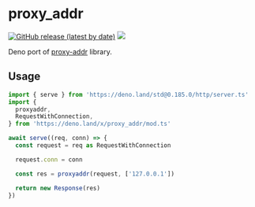 # proxy_addr

[![GitHub release (latest by date)][releases]][releases-page]
[![][docs-badge]][docs]

Deno port of
[proxy-addr](https://github.com/jshttp/proxy-addr/blob/master/index.js) library.

## Usage

```ts
import { serve } from 'https://deno.land/std@0.185.0/http/server.ts'
import {
  proxyaddr,
  RequestWithConnection,
} from 'https://deno.land/x/proxy_addr/mod.ts'

await serve((req, conn) => {
  const request = req as RequestWithConnection

  request.conn = conn

  const res = proxyaddr(request, ['127.0.0.1'])

  return new Response(res)
})
```

[license]: https://github.com/deno-libs/proxy_addr/blob/master/LICENSE
[releases]: https://img.shields.io/github/v/release/deno-libs/proxy_addr?style=flat-square
[docs-badge]: https://img.shields.io/github/v/release/deno-libs/proxy_addr?color=yellow&label=docs&logo=deno&style=flat-square
[docs]: https://doc.deno.land/https/deno.land/x/proxy_addr/mod.ts
[releases-page]: https://github.com/deno-libs/proxy_addr/releases
